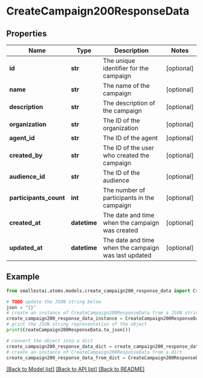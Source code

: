 # CreateCampaign200ResponseData


## Properties

Name | Type | Description | Notes
------------ | ------------- | ------------- | -------------
**id** | **str** | The unique identifier for the campaign | [optional] 
**name** | **str** | The name of the campaign | [optional] 
**description** | **str** | The description of the campaign | [optional] 
**organization** | **str** | The ID of the organization | [optional] 
**agent_id** | **str** | The ID of the agent | [optional] 
**created_by** | **str** | The ID of the user who created the campaign | [optional] 
**audience_id** | **str** | The ID of the audience | [optional] 
**participants_count** | **int** | The number of participants in the campaign | [optional] 
**created_at** | **datetime** | The date and time when the campaign was created | [optional] 
**updated_at** | **datetime** | The date and time when the campaign was last updated | [optional] 

## Example

```python
from smallestai.atoms.models.create_campaign200_response_data import CreateCampaign200ResponseData

# TODO update the JSON string below
json = "{}"
# create an instance of CreateCampaign200ResponseData from a JSON string
create_campaign200_response_data_instance = CreateCampaign200ResponseData.from_json(json)
# print the JSON string representation of the object
print(CreateCampaign200ResponseData.to_json())

# convert the object into a dict
create_campaign200_response_data_dict = create_campaign200_response_data_instance.to_dict()
# create an instance of CreateCampaign200ResponseData from a dict
create_campaign200_response_data_from_dict = CreateCampaign200ResponseData.from_dict(create_campaign200_response_data_dict)
```
[[Back to Model list]](../README.md#documentation-for-models) [[Back to API list]](../README.md#documentation-for-api-endpoints) [[Back to README]](../README.md)


